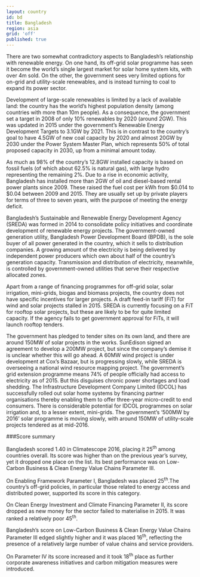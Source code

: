 ```yaml
---
layout: country
id: bd
title: Bangladesh
region: asia
grid: 'off'
published: true
---
```

There are two somewhat contradictory aspects to Bangladesh’s relationship with renewable energy. On one hand, its off-grid solar programme has seen it become the world’s single largest market for solar home system kits, with over 4m sold. On the other, the government sees very limited options for on-grid and utility-scale renewables, and is instead turning to coal to expand its power sector.

Development of large-scale renewables is limited by a lack of available land: the country has the world’s highest population density (among countries with more than 10m people). As a consequence, the government set a target in 2008 of only 10% renewables by 2020 (around 2GW). This was updated in 2015 under the government’s Renewable Energy Development Targets to 3.1GW by 2021. This is in contrast to the country’s goal to have 4.5GW of new coal capacity by 2020 and almost 20GW by 2030 under the Power System Master Plan, which represents 50% of total proposed capacity in 2030, up from a minimal amount today.

As much as 98% of the country’s 12.8GW installed capacity is based on fossil fuels (of which about 62.5% is natural gas), with large hydro representing the remaining 2%. Due to a rise in economic activity, Bangladesh has installed more than 2GW of oil and diesel-based rental power plants since 2009. These raised the fuel cost per kWh from $0.014 to $0.04 between 2009 and 2015. They are usually set up by private players for terms of three to seven years, with the purpose of meeting the energy deficit.

Bangladesh’s Sustainable and Renewable Energy Development Agency (SREDA) was formed in 2014 to consolidate policy initiatives and coordinate development of renewable energy projects. The government-owned generation utility, Bangladesh Power Development Board (BPDB), is the sole buyer of all power generated in the country, which it sells to distribution companies. A growing amount of the electricity is being delivered by independent power producers which own about half of the country’s generation capacity. Transmission and distribution of electricity, meanwhile, is controlled by government-owned utilities that serve their respective allocated zones.

Apart from a range of financing programmes for off-grid solar, solar irrigation, mini-grids, biogas and biomass projects, the country does not have specific incentives for larger projects. A draft feed-in tariff (FiT) for wind and solar projects stalled in 2015. SREDA is currently focusing on a FiT for rooftop solar projects, but these are likely to be for quite limited capacity. If the agency fails to get government approval for FiTs, it will launch rooftop tenders.

The government has pledged to tender sites on its own land, and there are around 150MW of solar projects in the works. SunEdison signed an agreement to develop a 200MW project, but since the company’s demise it is unclear whether this will go ahead. A 60MW wind project is under development at Cox’s Bazaar, but is progressing slowly, while SREDA is overseeing a national wind resource mapping project.
The government’s grid extension programme means 74% of people officially had access to electricity as of 2015. But this disguises chronic power shortages and load shedding. The Infrastructure Development Company Limited (IDCOL) has successfully rolled out solar home systems by financing partner organisations thereby enabling them to offer three-year micro-credit to end consumers. There is considerable potential for IDCOL programmes on solar irrigation and, to a lesser extent, mini-grids. The government’s ‘500MW by 2016’ solar programme is moving slowly, with around 150MW of utility-scale projects tendered as at mid-2016.


###Score summary

Bangladesh scored 1.40 in Climatescope 2016, placing it 25<sup>th</sup> among countries overall. Its score was higher than on the previous year’s survey, yet it dropped one place on the list. Its best performance was on Low-Carbon Business & Clean Energy Value Chains Parameter III.

On Enabling Framework Parameter I, Bangladesh was placed 25<sup>th</sup>.The country’s off-grid policies, in particular those related to energy access and distributed power, supported its score in this category. 

On Clean Energy Investment and Climate Financing Parameter II, its score dropped as new money for the sector failed to materialise in 2015. It was ranked a relatively poor 45<sup>th</sup>.

Bangladesh’s score on Low-Carbon Business & Clean Energy Value Chains Parameter III edged slightly higher and it was placed 16<sup>th</sup>, reflecting the presence of a relatively large number of value chains and service providers. 

On Parameter IV its score increased and it took 18<sup>th</sup> place as further corporate awareness initiatives and carbon mitigation measures were introduced.
